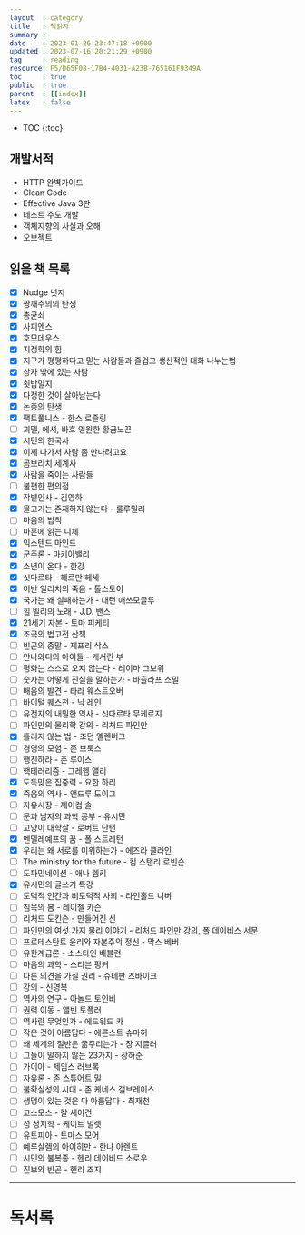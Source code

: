 ```yaml
---
layout  : category
title   : 책읽자
summary : 
date    : 2023-01-26 23:47:18 +0900
updated : 2023-07-16 20:21:29 +0900
tag     : reading
resource: F5/D65F08-17B4-4031-A23B-765161F9349A
toc     : true
public  : true
parent  : [[index]] 
latex   : false
---
```

* TOC
{:toc}

## 개발서적
- HTTP 완벽가이드 
- Clean Code
- Effective Java 3판
- 테스트 주도 개발
- 객체지향의 사실과 오해
- 오브젝트

## 읽을 책 목록
- [x] Nudge 넛지
- [x] 짱깨주의의 탄생
- [x] 총균쇠
- [x] 사피엔스
- [x] 호모데우스
- [x] 지정학의 힘
- [x] 지구가 평평하다고 믿는 사람들과 즐겁고 생산적인 대화 나누는법
- [x] 상자 밖에 있는 사람
- [x] 쇳밥일지
- [x] 다정한 것이 살아남는다
- [x] 논증의 탄생
- [x] 팩트풀니스 - 한스 로즐링
- [ ] 괴델, 에셔, 바흐 영원한 황금노끈
- [x] 시민의 한국사
- [x] 이제 나가서 사람 좀 만나려고요 
- [x] 곰브리치 세계사
- [x] 사람을 죽이는 사람들
- [ ] 불편한 편의점
- [x] 작별인사 - 김영하
- [x] 물고기는 존재하지 않는다 - 룰루밀러
- [ ] 마음의 법칙
- [ ] 마흔에 읽는 니체
- [x] 익스텐드 마인드
- [x] 군주론 - 마키아밸리
- [x] 소년이 온다 - 한강 
- [x] 싯다르타 - 헤르만 헤세
- [x] 이반 일리치의 죽음 - 톨스토이
- [x] 국가는 왜 실패하는가 - 대런 애쓰모글루
- [ ] 힐 빌리의 노래 - J.D. 밴스
- [x] 21세기 자본 - 토마 피케티
- [x] 조국의 법고전 산책
- [ ] 빈곤의 종말 - 제프리 삭스
- [ ] 안나와디의 아이들 - 캐서린 부
- [ ] 평화는 스스로 오지 않는다 - 레이마 그보위
- [ ] 숫자는 어떻게 진실을 말하는가 - 바츨라프 스밀
- [ ] 배움의 발견 - 타라 웨스트오버
- [ ] 바이털 퀘스천 - 닉 레인
- [ ] 유전자의 내밀한 역사 - 싯다르타 무케르지
- [ ] 파인만의 물리학 강의 - 리처드 파인만
- [x] 틀리지 않는 법 - 조던 엘렌버그
- [ ] 경영의 모험 - 존 브룩스
- [ ] 행진하라 - 존 루이스
- [ ] 핵테러리즘 - 그레헴 앨리
- [x] 도둑맞은 집중력 - 요한 하리
- [x] 죽음의 역사 - 앤드루 도이그
- [ ] 자유시장 - 제이컵 솔
- [ ] 문과 남자의 과학 공부 - 유시민
- [ ] 고양이 대학살 - 로버트 단턴
- [x] 멘델레예프의 꿈 - 폴 스트레턴
- [x] 우리는 왜 서로를 미워하는가 - 에즈라 클라인
- [ ] The ministry for the future - 킴 스탠리 로빈슨
- [ ] 도파민네이션 - 애나 렘키
- [x] 유시민의 글쓰기 특강
- [ ] 도덕적 인간과 비도덕적 사회 - 라인홀드 니버
- [ ] 침묵의 봄 - 레이첼 카슨
- [ ] 리처드 도킨슨 - 만들어진 신
- [ ] 파인만의 여섯 가지 물리 이야기 - 리처드 파인만 강의, 폴 데이비스 서문
- [ ] 프로테스탄트 윤리와 자본주의 정신 - 막스 베버
- [ ] 유한계급론 - 소스타인 베블런
- [ ] 마음의 과학 - 스티븐 핑커
- [ ] 다른 의견을 가질 권리 - 슈테판 츠바이크
- [ ] 강의 - 신영복
- [ ] 역사의 연구 - 아놀드 토인비
- [ ] 권력 이동 - 앨빈 토플러
- [ ] 역사란 무엇인가 - 에드워드 카
- [ ] 작은 것이 아름답다 - 에른스트 슈마허
- [ ] 왜 세계의 절반은 굶주리는가 - 장 지글러
- [ ] 그들이 말하지 않는 23가지 - 장하준
- [ ] 가이아 - 제임스 러브록
- [ ] 자유론 - 존 스튜어트 밀
- [ ] 불확실성의 시대 - 존 케네스 갤브레이스
- [ ] 생명이 있는 것은 다 아름답다 - 최재천
- [ ] 코스모스 - 칼 세이건
- [ ] 성 정치학 - 케이트 밀렛
- [ ] 유토피아 - 토마스 모어
- [ ] 예루살렘의 아이히만 - 한나 아렌트
- [ ] 시민의 불복종 - 헨리 데이비드 소로우
- [ ] 진보와 빈곤 - 헨리 조지

--- 

# 독서록

